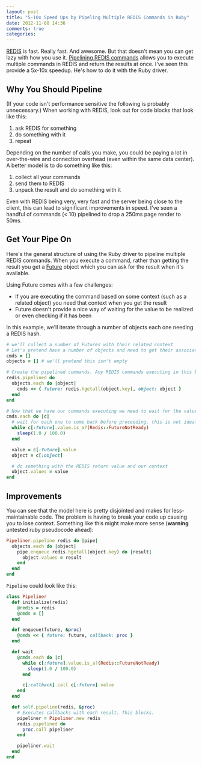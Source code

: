 ```yaml
---
layout: post
title: "5-10x Speed Ups by Pipeling Multiple REDIS Commands in Ruby"
date: 2012-11-08 14:36
comments: true
categories: 
---
```


[REDIS](http://redis.io) is fast. Really fast. And awesome. But that doesn't mean you can get lazy with how you use it. [Pipelining REDIS commands](http://redis.io/topics/pipelining) allows you to execute multiple commands in REDIS and return the results at once. I've seen this provide a 5x-10x speedup. He's how to do it with the Ruby driver.

<!-- more -->

## Why You Should Pipeline

(If your code isn't performance sensitive the following is probably unnecessary.) When working with REDIS, look out for code blocks that look like this:

1. ask REDIS for something
1. do something with it
1. repeat

Depending on the number of calls you make, you could be paying a lot in over-the-wire and connection overhead (even within the same data center). A better model is to do something like this:

1. collect all your commands
1. send them to REDIS
1. unpack the result and do something with it

Even with REDIS being very, very fast and the server being close to the client, this can lead to significant improvements in speed. I've seen a handful of commands (< 10) pipelined to drop a 250ms page render to 50ms.

## Get Your Pipe On

Here's the general structure of using the Ruby driver to pipeline multiple REDIS commands. When you execute a command, rather than getting the result you get a [Future](https://github.com/redis/redis-rb#futures) object which you can ask for the result when it's available.

Using Future comes with a few challenges:

* If you are executing the command based on some context (such as a related object) you need that context when you get the result
* Future doesn't provide a nice way of waiting for the value to be realized or even checking if it has been

In this example, we'll iterate through a number of objects each one needing a REDIS hash.

```ruby
# we'll collect a number of Futures with their related context
# Let's pretend have a number of objects and need to get their associated data
cmds = []
objects = [] # we'll pretend this isn't empty

# Create the pipelined commands. Any REDIS commands executing in this block will return Futures rather than values
redis.pipelined do
  objects.each do |object|
    cmds << { future: redis.hgetall(object.key), object: object }
  end
end

# Now that we have our commands executing we need to wait for the values to come back
cmds.each do |c|
  # wait for each one to come back before proceeding. this is not ideal but simple and seems to work fine.
  while c[:future].value.is_a?(Redis::FutureNotReady)
    sleep(1.0 / 100.0)
  end

  value = c[:future].value
  object = c[:object]

  # do something with the REDIS return value and our context
  object.values = value
end
```

## Improvements

You can see that the model here is pretty disjointed and makes for less-maintainable code. The problem is having to break your code up causing you to lose context. Something like this might make more sense (**warning** untested ruby pseudocode ahead):

```ruby
Pipeliner.pipeline redis do |pipe|
  objects.each do |object|
    pipe.enqueue redis.hgetall(object.key) do |result|
      object.values = result
    end
  end
end
```

`Pipeline` could look like this:

```ruby
class Pipeliner
  def initialize(redis)
    @redis = redis
    @cmds = []
  end

  def enqueue(future, &proc)
    @cmds << { future: future, callback: proc }
  end

  def wait
    @cmds.each do |c|
      while c[:future].value.is_a?(Redis::FutureNotReady)
        sleep(1.0 / 100.0)
      end

      c[:callback].call c[:future].value
    end
  end

  def self.pipeline(redis, &proc)
    # Executes callbacks with each result. This blocks.
    pipeliner = Pipeliner.new redis
    redis.pipelined do
      proc.call pipeliner
    end

    pipeliner.wait
  end
end
```

